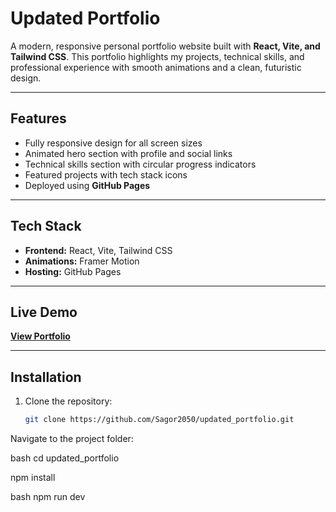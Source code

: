 # Updated Portfolio

A modern, responsive personal portfolio website built with **React, Vite, and Tailwind CSS**. This portfolio highlights my projects, technical skills, and professional experience with smooth animations and a clean, futuristic design.

---

## Features

- Fully responsive design for all screen sizes
- Animated hero section with profile and social links
- Technical skills section with circular progress indicators
- Featured projects with tech stack icons
- Deployed using **GitHub Pages**

---

## Tech Stack

- **Frontend:** React, Vite, Tailwind CSS  
- **Animations:** Framer Motion  
- **Hosting:** GitHub Pages  

---

## Live Demo

[**View Portfolio**](https://sagor2050.github.io/updated_portfolio/)

---

## Installation

1. Clone the repository:
   ```bash
   git clone https://github.com/Sagor2050/updated_portfolio.git
Navigate to the project folder:

bash
cd updated_portfolio

npm install

bash
npm run dev
